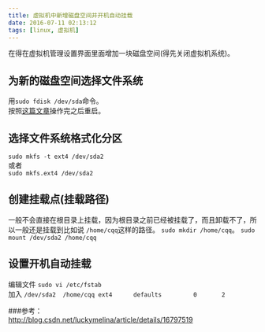 ```yaml
---
title: 虚拟机中新增磁盘空间并开机自动挂载
date: 2016-07-11 02:13:12
tags: [linux, 虚拟机]
---
```


在得在虚拟机管理设置界面里面增加一块磁盘空间(得先关闭虚拟机系统)。
## 为新的磁盘空间选择文件系统
用`sudo fdisk /dev/sda`命令。</br>
按照[这篇文章](http://blog.csdn.net/luckymelina/article/details/16797519)操作完之后重启。
## 选择文件系统格式化分区
`sudo mkfs -t ext4 /dev/sda2`</br>
或者</br>
`sudo mkfs.ext4 /dev/sda2`
## 创建挂载点(挂载路径)
一般不会直接在根目录上挂载，因为根目录之前已经被挂载了，而且卸载不了，所以一般还是挂载到比如说 `/home/cqq`这样的路径。
`sudo mkdir /home/cqq`。
`sudo mount /dev/sda2 /home/cqq`
## 设置开机自动挂载
编辑文件 `sudo vi /etc/fstab` </br>
加入
`/dev/sda2  /home/cqq ext4      defaults         0       2` </br>

###参考：</br>
http://blog.csdn.net/luckymelina/article/details/16797519


